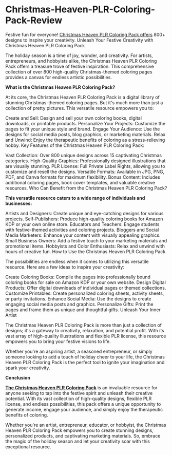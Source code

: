 # Christmas-Heaven-PLR-Coloring-Pack-Review
Festive fun for everyone! [Christmas Heaven PLR Coloring Pack offers](https://warriorplus.com/o2/a/gt97yk1/0) 800+ designs to inspire your creativity.
Unleash Your Festive Creativity with Christmas Heaven PLR Coloring Pack

The holiday season is a time of joy, wonder, and creativity. For artists, entrepreneurs, and hobbyists alike, the Christmas Heaven PLR Coloring Pack offers a treasure trove of festive inspiration. This comprehensive collection of over 800 high-quality Christmas-themed coloring pages provides a canvas for endless artistic possibilities.

**What is the Christmas Heaven PLR Coloring Pack?**

At its core, the Christmas Heaven PLR Coloring Pack is a digital library of stunning Christmas-themed coloring pages. But it's much more than just a collection of pretty pictures. This versatile resource empowers you to:

Create and Sell: Design and sell your own coloring books, digital downloads, or printable products.
Personalize Your Projects: Customize the pages to fit your unique style and brand.
Engage Your Audience: Use the designs for social media posts, blog graphics, or marketing materials.
Relax and Unwind: Enjoy the therapeutic benefits of coloring as a stress-relieving hobby.
Key Features of the Christmas Heaven PLR Coloring Pack:

Vast Collection: Over 800 unique designs across 15 captivating Christmas categories.
High-Quality Graphics: Professionally designed illustrations that are visually stunning.
PLR License: Full Private Label Rights, allowing you to customize and resell the designs.
Versatile Formats: Available in JPG, PNG, PDF, and Canva formats for maximum flexibility.
Bonus Content: Includes additional coloring pages, book cover templates, and valuable creative resources.
Who Can Benefit from the Christmas Heaven PLR Coloring Pack?

**This versatile resource caters to a wide range of individuals and businesses:**

Artists and Designers: Create unique and eye-catching designs for various projects.
Self-Publishers: Produce high-quality coloring books for Amazon KDP or your own online store.
Educators and Teachers: Engage students with festive-themed activities and coloring projects.
Bloggers and Social Media Marketers: Enhance your content with visually appealing graphics.
Small Business Owners: Add a festive touch to your marketing materials and promotional items.
Hobbyists and Color Enthusiasts: Relax and unwind with hours of creative fun.
How to Use the Christmas Heaven PLR Coloring Pack

The possibilities are endless when it comes to utilizing this versatile resource. Here are a few ideas to inspire your creativity:

Create Coloring Books: Compile the pages into professionally bound coloring books for sale on Amazon KDP or your own website.
Design Digital Products: Offer digital downloads of individual pages or themed collections.
Customize Printables: Create personalized coloring sheets, activity sheets, or party invitations.
Enhance Social Media: Use the designs to create engaging social media posts and graphics.
Personalize Gifts: Print the pages and frame them as unique and thoughtful gifts.
Unleash Your Inner Artist

The Christmas Heaven PLR Coloring Pack is more than just a collection of designs; it's a gateway to creativity, relaxation, and potential profit. With its vast array of high-quality illustrations and flexible PLR license, this resource empowers you to bring your festive visions to life.

Whether you're an aspiring artist, a seasoned entrepreneur, or simply someone looking to add a touch of holiday cheer to your life, the Christmas Heaven PLR Coloring Pack is the perfect tool to ignite your imagination and spark your creativity.



**Conclusion**

[**The Christmas Heaven PLR Coloring Pack**](https://warriorplus.com/o2/a/gt97yk1/0) is an invaluable resource for anyone seeking to tap into the festive spirit and unleash their creative potential. With its vast collection of high-quality designs, flexible PLR license, and endless possibilities, this pack offers a unique opportunity to generate income, engage your audience, and simply enjoy the therapeutic benefits of coloring.

Whether you're an artist, entrepreneur, educator, or hobbyist, the Christmas Heaven PLR Coloring Pack empowers you to create stunning designs, personalized products, and captivating marketing materials. So, embrace the magic of the holiday season and let your creativity soar with this exceptional resource.
